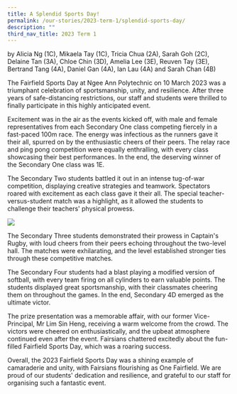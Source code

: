 ```yaml
---
title: A Splendid Sports Day!
permalink: /our-stories/2023-term-1/splendid-sports-day/
description: ""
third_nav_title: 2023 Term 1
---
```

by Alicia Ng (1C), Mikaela Tay (1C), Tricia Chua (2A), Sarah Goh (2C), Delaine Tan (3A), Chloe Chin (3D), Amelia Lee (3E), Reuven Tay (3E), Bertrand Tang (4A), Daniel Gan (4A), Ian Lau (4A) and Sarah Chan (4B)

The Fairfield Sports Day at Ngee Ann Polytechnic on 10 March 2023 was a triumphant celebration of sportsmanship, unity, and resilience. After three years of safe-distancing restrictions, our staff and students were thrilled to finally participate in this highly anticipated event.

Excitement was in the air as the events kicked off, with male and female representatives from each Secondary One class competing fiercely in a fast-paced 100m race. The energy was infectious as the runners gave it their all, spurred on by the enthusiastic cheers of their peers. The relay race and ping pong competition were equally enthralling, with every class showcasing their best performances. In the end, the deserving winner of the Secondary One class was 1E.

The Secondary Two students battled it out in an intense tug-of-war competition, displaying creative strategies and teamwork. Spectators roared with excitement as each class gave it their all. The special teacher-versus-student match was a highlight, as it allowed the students to challenge their teachers' physical prowess.

![](/images/Our%20Stories/2023/splendid-sports-day-ezgif.gif)


The Secondary Three students demonstrated their prowess in Captain's Rugby, with loud cheers from their peers echoing throughout the two-level hall. The matches were exhilarating, and the level established stronger ties through these competitive matches.

The Secondary Four students had a blast playing a modified version of softball, with every team firing on all cylinders to earn valuable points. The students displayed great sportsmanship, with their classmates cheering them on throughout the games. In the end, Secondary 4D emerged as the ultimate victor.

The prize presentation was a memorable affair, with our former Vice-Principal, Mr Lim Sin Heng, receiving a warm welcome from the crowd. The victors were cheered on enthusiastically, and the upbeat atmosphere continued even after the event. Fairsians chattered excitedly about the fun-filled Fairfield Sports Day, which was a roaring success.

Overall, the 2023 Fairfield Sports Day was a shining example of camaraderie and unity, with Fairsians flourishing as One Fairfield. We are proud of our students' dedication and resilience, and grateful to our staff for organising such a fantastic event.